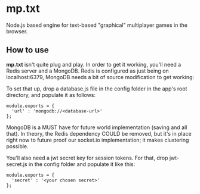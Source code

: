 # mp.txt
Node.js based engine for text-based "graphical" multiplayer games in the browser.

## How to use
**mp.txt** isn't quite plug and play. In order to get it working, you'll need a Redis server and a MongoDB. Redis is configured as just being on localhost:6379, MongoDB needs a bit of source modification to get working:

To set that up, drop a database.js file in the config folder in the app's root directory, and populate it as follows:
```
module.exports = {
  'url' : 'mongodb://<database-url>'
};
```

MongoDB is a MUST have for future world implementation (saving and all that). In theory, the Redis dependency COULD be removed, but it's in place right now to future proof our socket.io implementation; it makes clustering possible.

You'll also need a jwt secret key for session tokens. For that, drop jwt-secret.js in the config folder and populate it like this:
```
module.exports = {
  'secret' : '<your chosen secret>'
};
```